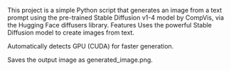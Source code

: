 This project is a simple Python script that generates an image from a text prompt using the pre-trained Stable Diffusion v1-4 model by CompVis, via the  Hugging Face diffusers library.
Features
Uses the powerful Stable Diffusion model to create images from text.

Automatically detects GPU (CUDA) for faster generation.

Saves the output image as generated_image.png.

